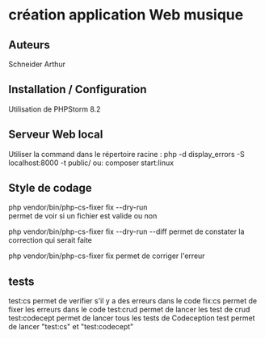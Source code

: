# création application Web musique

## Auteurs
Schneider Arthur 

## Installation / Configuration
Utilisation de PHPStorm 8.2

## Serveur Web local
Utiliser la command dans le répertoire racine :
php -d display_errors -S localhost:8000 -t public/
ou: composer start:linux

## Style de codage
php vendor/bin/php-cs-fixer fix --dry-run  
permet de voir si un fichier est valide ou non

php vendor/bin/php-cs-fixer fix --dry-run --diff
permet de constater la correction qui serait faite

php vendor/bin/php-cs-fixer fix
permet de corriger l'erreur

## tests
  test:cs permet de verifier s'il y a des erreurs dans le code
  fix:cs permet de fixer les erreurs dans le code
  test:crud permet de lancer les test de crud
  test:codecept permet de lancer tous les tests de Codeception
  test permet de lancer "test:cs" et "test:codecept"